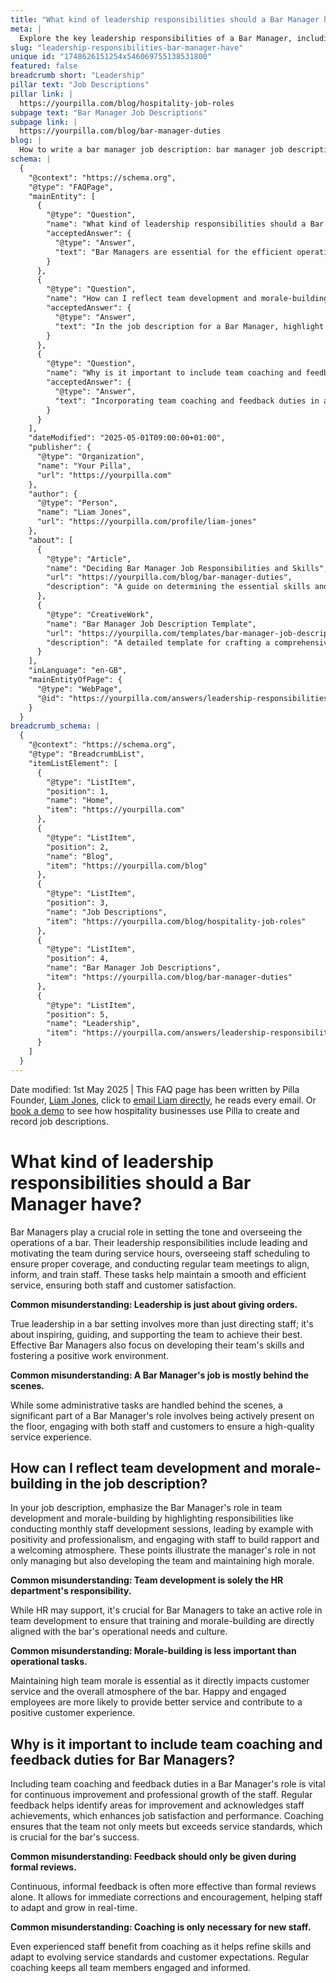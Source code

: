 ```yaml
---
title: "What kind of leadership responsibilities should a Bar Manager have?"
meta: |
  Explore the key leadership responsibilities of a Bar Manager, including team motivation, staff development, and maintaining high service standards.
slug: "leadership-responsibilities-bar-manager-have"
unique id: "1748626151254x546069755138531800"
featured: false
breadcrumb short: "Leadership"
pillar text: "Job Descriptions"
pillar link: |
  https://yourpilla.com/blog/hospitality-job-roles
subpage text: "Bar Manager Job Descriptions"
subpage link: |
  https://yourpilla.com/blog/bar-manager-duties
blog: |
  How to write a bar manager job description: bar manager job description template included.
schema: |
  {
    "@context": "https://schema.org",
    "@type": "FAQPage",
    "mainEntity": [
      {
        "@type": "Question",
        "name": "What kind of leadership responsibilities should a Bar Manager have?",
        "acceptedAnswer": {
          "@type": "Answer",
          "text": "Bar Managers are essential for the efficient operation of a bar. Their leadership responsibilities include motivating the team during service, managing staff schedules for optimal coverage, and conducting regular team meetings to ensure alignment, information sharing, and staff training. These activities are critical for maintaining efficient service and ensuring satisfaction of both staff and customers."
        }
      },
      {
        "@type": "Question",
        "name": "How can I reflect team development and morale-building in the job description?",
        "acceptedAnswer": {
          "@type": "Answer",
          "text": "In the job description for a Bar Manager, highlight their responsibilities for team development and morale-building. Include duties such as conducting monthly staff development sessions, leading by example with positivity and professionalism, and engaging with staff to foster a welcoming atmosphere. These responsibilities demonstrate the manager's role in team growth and maintaining high morale."
        }
      },
      {
        "@type": "Question",
        "name": "Why is it important to include team coaching and feedback duties for Bar Managers?",
        "acceptedAnswer": {
          "@type": "Answer",
          "text": "Incorporating team coaching and feedback duties in a Bar Manager's role is crucial for the team's continuous improvement and professional growth. Regular feedback and coaching help refine staff skills, enhance job satisfaction, and ensure the bar meets or exceeds service standards. These processes support immediate adjustments and staff development, essential for long-term success."
        }
      }
    ],
    "dateModified": "2025-05-01T09:00:00+01:00",
    "publisher": {
      "@type": "Organization",
      "name": "Your Pilla",
      "url": "https://yourpilla.com"
    },
    "author": {
      "@type": "Person",
      "name": "Liam Jones",
      "url": "https://yourpilla.com/profile/liam-jones"
    },
    "about": [
      {
        "@type": "Article",
        "name": "Deciding Bar Manager Job Responsibilities and Skills",
        "url": "https://yourpilla.com/blog/bar-manager-duties",
        "description": "A guide on determining the essential skills and responsibilities required for a Bar Manager."
      },
      {
        "@type": "CreativeWork",
        "name": "Bar Manager Job Description Template",
        "url": "https://yourpilla.com/templates/bar-manager-job-description",
        "description": "A detailed template for crafting a comprehensive job description for a Bar Manager role."
      }
    ],
    "inLanguage": "en-GB",
    "mainEntityOfPage": {
      "@type": "WebPage",
      "@id": "https://yourpilla.com/answers/leadership-responsibilities-bar-manager-have"
    }
  }
breadcrumb_schema: |
  {
    "@context": "https://schema.org",
    "@type": "BreadcrumbList",
    "itemListElement": [
      {
        "@type": "ListItem",
        "position": 1,
        "name": "Home",
        "item": "https://yourpilla.com"
      },
      {
        "@type": "ListItem",
        "position": 2,
        "name": "Blog",
        "item": "https://yourpilla.com/blog"
      },
      {
        "@type": "ListItem",
        "position": 3,
        "name": "Job Descriptions",
        "item": "https://yourpilla.com/blog/hospitality-job-roles"
      },
      {
        "@type": "ListItem",
        "position": 4,
        "name": "Bar Manager Job Descriptions",
        "item": "https://yourpilla.com/blog/bar-manager-duties"
      },
      {
        "@type": "ListItem",
        "position": 5,
        "name": "Leadership",
        "item": "https://yourpilla.com/answers/leadership-responsibilities-bar-manager-have"
      }
    ]
  }
---
```


Date modified: 1st May 2025 | This FAQ page has been written by Pilla Founder, [Liam Jones](https://yourpilla.com/profile/liam-jones), click to [email Liam directly](https://mailto:liam@yourpilla.com), he reads every email. Or [book a demo](https://calendly.com/pilla/demo) to see how hospitality businesses use Pilla to create and record job descriptions.

# What kind of leadership responsibilities should a Bar Manager have?

Bar Managers play a crucial role in setting the tone and overseeing the operations of a bar. Their leadership responsibilities include leading and motivating the team during service hours, overseeing staff scheduling to ensure proper coverage, and conducting regular team meetings to align, inform, and train staff. These tasks help maintain a smooth and efficient service, ensuring both staff and customer satisfaction.

**Common misunderstanding: Leadership is just about giving orders.**

True leadership in a bar setting involves more than just directing staff; it's about inspiring, guiding, and supporting the team to achieve their best. Effective Bar Managers also focus on developing their team's skills and fostering a positive work environment.

**Common misunderstanding: A Bar Manager's job is mostly behind the scenes.**

While some administrative tasks are handled behind the scenes, a significant part of a Bar Manager's role involves being actively present on the floor, engaging with both staff and customers to ensure a high-quality service experience.

## How can I reflect team development and morale-building in the job description?

In your job description, emphasize the Bar Manager's role in team development and morale-building by highlighting responsibilities like conducting monthly staff development sessions, leading by example with positivity and professionalism, and engaging with staff to build rapport and a welcoming atmosphere. These points illustrate the manager's role in not only managing but also developing the team and maintaining high morale.

**Common misunderstanding: Team development is solely the HR department's responsibility.**

While HR may support, it's crucial for Bar Managers to take an active role in team development to ensure that training and morale-building are directly aligned with the bar's operational needs and culture.

**Common misunderstanding: Morale-building is less important than operational tasks.**

Maintaining high team morale is essential as it directly impacts customer service and the overall atmosphere of the bar. Happy and engaged employees are more likely to provide better service and contribute to a positive customer experience.

## Why is it important to include team coaching and feedback duties for Bar Managers?

Including team coaching and feedback duties in a Bar Manager's role is vital for continuous improvement and professional growth of the staff. Regular feedback helps identify areas for improvement and acknowledges staff achievements, which enhances job satisfaction and performance. Coaching ensures that the team not only meets but exceeds service standards, which is crucial for the bar's success.

**Common misunderstanding: Feedback should only be given during formal reviews.**

Continuous, informal feedback is often more effective than formal reviews alone. It allows for immediate corrections and encouragement, helping staff to adapt and grow in real-time.

**Common misunderstanding: Coaching is only necessary for new staff.**

Even experienced staff benefit from coaching as it helps refine skills and adapt to evolving service standards and customer expectations. Regular coaching keeps all team members engaged and informed.